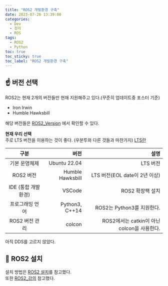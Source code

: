 ```yaml
---
title: "ROS2 개발환경 구축"
date: 2023-07-26 13:39:00
categories:
  - Dev
  - 정리
  - ROS
tags:
  - ROS2
  - Python
toc: true
toc_sticky: true
toc_label: "ROS2 개발환경 구축"
---
```


## ☝️ 버전 선택
  
ROS2는 현재 2개의 버전들만 현재 지원해주고 있다.(꾸준히 업데이트중 포스터 기준)  
* Iron Irwin
* Humble Hawksbill

해당 버전들은 [ROS2_Version](https://docs.ros.org/en/foxy/Releases.html)
에서 확인할 수 있다.  
  
**현재 우리 선택**   
주로 LTS 버전을 이용하는 것이 좋다. (우분투와 다른 것들과 마찬가지)
[LTS란](https://namu.wiki/w/장기%20지원%20버전)  
  
|구분|버전|설명|
|:---:|---:|---:|
|기본 운영체제|Ubuntu 22.04|LTS 버전|
|ROS2 버전|Humble Hawksbill|LTS 버전(EOL date이 2년 이상)|
|IDE (통합 개발 환경)|VSCode|ROS2 확장팩 설치|
|프로그래밍 언어|Python3, C++14|ROS2는 Python3를 지원한다.|
|ROS2 버전 관리|colcon|ROS2에서는 catkin이 아닌 colcon을 사용한다.|
  
아직 DDS를 고르지 않았다. 

## 📌 ROS2 설치
설치 방법은 [ROS2 설치](https://velog.io/@hwang-chaewon/ROS2001)를 참고했다.   
또한 [ROS2_강의](https://www.udemy.com/course/ros2-for-beginners/) 참고했다.   


